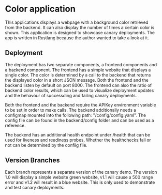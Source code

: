 # Color application
This applications displays a webpage with a background color retrieved from the backend. It can also display the number of times a certain color is shown. This application is designed to showcase canary deployments. The app is written in Rustlang because the author wanted to take a look at it.

## Deployment
The deployment has two separate components, a frontend components and a backend component. The frontend has a simple website that displays a single color. The color is determined by a call to the backend that returns the displayed color in a short JSON message. Both the frontend and the backend listen by default on port 8000. The frontend can also the ratio of backend color results, which can be used to visualize deployment updates and the behavour of successding and failing canary deployments.

Both the frontend and the backend require the APIKey environment variable to be set in order to make calls. The backend additionally needs a configmap mounted into the following path: "/config/config.yaml". The config file can be found in the backend/config folder and can be used as a reference.

The backend has an additional health endpoint under /health that can be used for liveness and readiness probes. Whether the healthchecks fail or not can be determined by the confiig file.

## Version Branches
Each branch represents a separate version of the canary demo. The version 1.0 will display a simple website green website, v1.1 will cause a 500 range error and v1.2 will result in  a blue website. This is only used to demonstrate and test canary deployments.